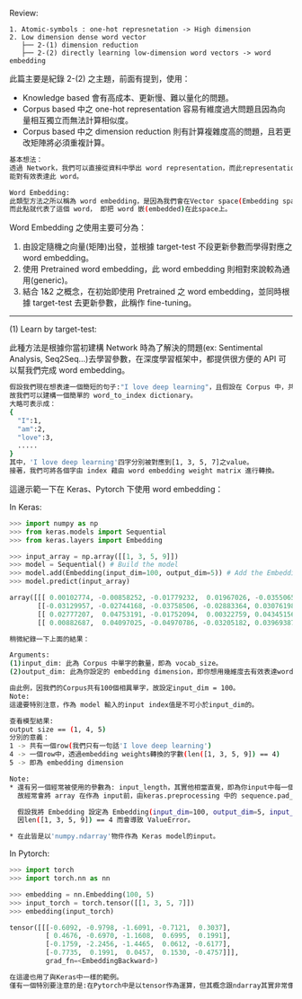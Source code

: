 Review:
```
1. Atomic-symbols : one-hot represnetation -> High dimension
2. Low dimension dense word vector
   ├── 2-(1) dimension reduction
   ├── 2-(2) directly learning low-dimension word vectors -> word embedding
```
此篇主要是紀錄 2-(2) 之主題，前面有提到，使用：
* Knowledge based 會有高成本、更新慢、難以量化的問題。
* Corpus based 中之 one-hot representation 容易有維度過大問題且因為向量相互獨立而無法計算相似度。
* Corpus based 中之 dimension reduction 則有計算複雜度高的問題，且若更改矩陣將必須重複計算。


```bash
基本想法：
透過 Network，我們可以直接從資料中學出 word representation，而此representation是一個相對較低維度的vector，
能對有效表達此 word。
```

```bash
Word Embedding:
此類型方法之所以稱為 word embedding，是因為我們會在Vector space(Embedding space，ex: 300維)尋找一個點，
而此點就代表了這個 word， 即把 word 嵌(embedded)在此space上。
```

Word Embedding 之使用主要可分為：
1. 由設定隨機之向量(矩陣)出發，並根據 target-test 不段更新參數而學得對應之word embedding。
2. 使用 Pretrained word embedding，此 word embedding 則相對來說較為通用(generic)。
3. 結合 1&2 之概念，在初始即使用 Pretrained 之 word embedding，並同時根據 target-test 去更新參數，此稱作 fine-tuning。

------------------------------------------------------------------------------
(1) Learn by target-test:

此種方法是根據你當初建構 Network 時為了解決的問題(ex: Sentimental Analysis, Seq2Seq...)去學習參數，在深度學習框架中，都提供很方便的 API 可以幫我們完成 word embedding。

```bash
假設我們現在想表達一個簡短的句子:"I love deep learning"，且假設在 Corpus 中，共有100個相異的單字。
故我們可以建構一個簡單的 word_to_index dictionary。
大略可表示成：
{
  "I":1,
  "am":2,
  "love":3,
  .....
}
其中，'I love deep learning'四字分別被對應到[1, 3, 5, 7]之value。
接著，我們可將各個字由 index 藉由 word embedding weight matrix 進行轉換。
```
這邊示範一下在 Keras、Pytorch 下使用 word embedding：

In Keras:
```python
>>> import numpy as np
>>> from keras.models import Sequential
>>> from keras.layers import Embedding

>>> input_array = np.array([[1, 3, 5, 9]])
>>> model = Sequential() # Build the model
>>> model.add(Embedding(input_dim=100, output_dim=5)) # Add the Embedding layer
>>> model.predict(input_array)

array([[[ 0.00102774, -0.00858252, -0.01779232,  0.01967026, -0.0355065]],
       [[-0.03129957, -0.02744168, -0.03758506, -0.02883364, 0.03076198]],
       [[ 0.02777207,  0.04753191, -0.01752094,  0.00322759, 0.04345156]],
       [[ 0.00882687,  0.04097025, -0.04970786, -0.03205182, 0.03969387]]], dtype=float32)
```

```bash
稍微紀錄一下上面的結果：

Arguments:
(1)input_dim: 此為 Corpus 中單字的數量，即為 vocab_size。
(2)output_dim: 此為你設定的 embedding dimension，即你想用幾維度去有效表達word。

由此例，因我們的Corpus共有100個相異單字，故設定input_dim = 100。
Note:
這邊要特別注意，作為 model 輸入的input index值是不可小於input_dim的。

查看模型結果:
output size == (1, 4, 5)
分別的意義：
1 -> 共有一個row(我們只有一句話'I love deep learning')
4 -> 一個row中，透過embedding weights轉換的字數(len([1, 3, 5, 9]) == 4)
5 -> 即為 embedding dimension

Note:
* 還有另一個經常被使用的參數為: input_length，其實他相當直覺，即為你input中每一個row的長度。
  故經常會將 array 在作為 input前，由keras.preprocessing 中的 sequence.pad_sequences 先進行預處理。

  假設我將 Embedding 設定為 Embedding(input_dim=100, output_dim=5, input_length=7)，
  因len([1, 3, 5, 9]) == 4 而會導致 ValueError。

* 在此皆是以'numpy.ndarray'物件作為 Keras model的input。
```

In Pytorch:
```python
>>> import torch
>>> import torch.nn as nn

>>> embedding = nn.Embedding(100, 5)
>>> input_torch = torch.tensor([[1, 3, 5, 7]])
>>> embedding(input_torch)

tensor([[[-0.6092, -0.9798, -1.6091, -0.7121,  0.3037],
         [ 0.4676, -0.6970, -1.1608,  0.6995,  0.1991],
         [-0.1759, -2.2456, -1.4465,  0.0612, -0.6177],
         [-0.7735,  0.1991,  0.0457,  0.1530, -0.4757]]],
         grad_fn=<EmbeddingBackward>)
```

```bash
在這邊也用了與Keras中一樣的範例。
僅有一個特別要注意的是:在Pytorch中是以tensor作為運算，但其概念跟ndarray其實非常像。
```
